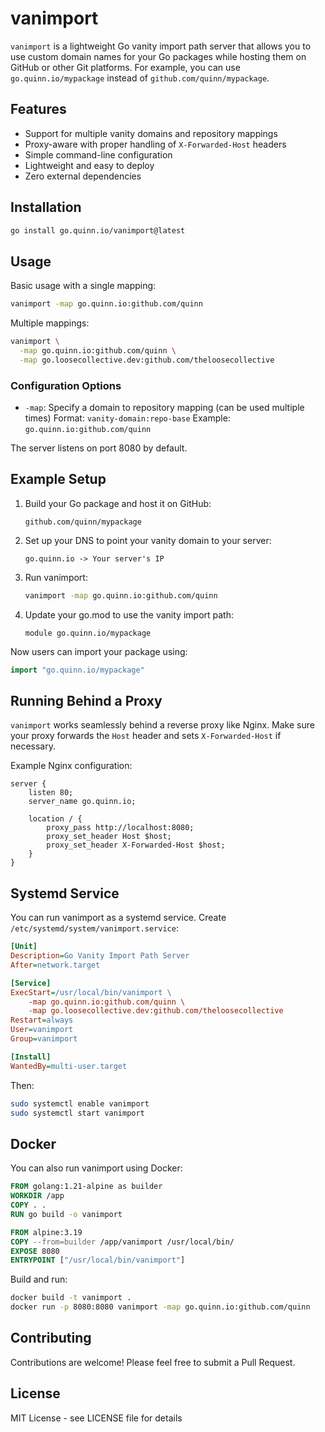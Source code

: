 # vanimport

`vanimport` is a lightweight Go vanity import path server that allows you to use custom domain names for your Go packages while hosting them on GitHub or other Git platforms. For example, you can use `go.quinn.io/mypackage` instead of `github.com/quinn/mypackage`.

## Features

- Support for multiple vanity domains and repository mappings
- Proxy-aware with proper handling of `X-Forwarded-Host` headers
- Simple command-line configuration
- Lightweight and easy to deploy
- Zero external dependencies

## Installation

```bash
go install go.quinn.io/vanimport@latest
```

## Usage

Basic usage with a single mapping:
```bash
vanimport -map go.quinn.io:github.com/quinn
```

Multiple mappings:
```bash
vanimport \
  -map go.quinn.io:github.com/quinn \
  -map go.loosecollective.dev:github.com/theloosecollective
```

### Configuration Options

- `-map`: Specify a domain to repository mapping (can be used multiple times)
  Format: `vanity-domain:repo-base`
  Example: `go.quinn.io:github.com/quinn`

The server listens on port 8080 by default.

## Example Setup

1. Build your Go package and host it on GitHub:
   ```
   github.com/quinn/mypackage
   ```

2. Set up your DNS to point your vanity domain to your server:
   ```
   go.quinn.io -> Your server's IP
   ```

3. Run vanimport:
   ```bash
   vanimport -map go.quinn.io:github.com/quinn
   ```

4. Update your go.mod to use the vanity import path:
   ```
   module go.quinn.io/mypackage
   ```

Now users can import your package using:
```go
import "go.quinn.io/mypackage"
```

## Running Behind a Proxy

`vanimport` works seamlessly behind a reverse proxy like Nginx. Make sure your proxy forwards the `Host` header and sets `X-Forwarded-Host` if necessary.

Example Nginx configuration:
```nginx
server {
    listen 80;
    server_name go.quinn.io;

    location / {
        proxy_pass http://localhost:8080;
        proxy_set_header Host $host;
        proxy_set_header X-Forwarded-Host $host;
    }
}
```

## Systemd Service

You can run vanimport as a systemd service. Create `/etc/systemd/system/vanimport.service`:

```ini
[Unit]
Description=Go Vanity Import Path Server
After=network.target

[Service]
ExecStart=/usr/local/bin/vanimport \
    -map go.quinn.io:github.com/quinn \
    -map go.loosecollective.dev:github.com/theloosecollective
Restart=always
User=vanimport
Group=vanimport

[Install]
WantedBy=multi-user.target
```

Then:
```bash
sudo systemctl enable vanimport
sudo systemctl start vanimport
```

## Docker

You can also run vanimport using Docker:

```dockerfile
FROM golang:1.21-alpine as builder
WORKDIR /app
COPY . .
RUN go build -o vanimport

FROM alpine:3.19
COPY --from=builder /app/vanimport /usr/local/bin/
EXPOSE 8080
ENTRYPOINT ["/usr/local/bin/vanimport"]
```

Build and run:
```bash
docker build -t vanimport .
docker run -p 8080:8080 vanimport -map go.quinn.io:github.com/quinn
```

## Contributing

Contributions are welcome! Please feel free to submit a Pull Request.

## License

MIT License - see LICENSE file for details

